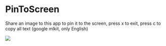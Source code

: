 # PinToScreen
Share an image to this app to pin it to the screen,
press x to exit,
press c to copy all text (google mlkit, only English)


![](1WAOQ3.gif)
